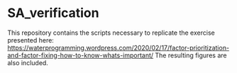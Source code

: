 # SA_verification

This repository contains the scripts necessary to replicate the exercise presented here: https://waterprogramming.wordpress.com/2020/02/17/factor-prioritization-and-factor-fixing-how-to-know-whats-important/
The resulting figures are also included.